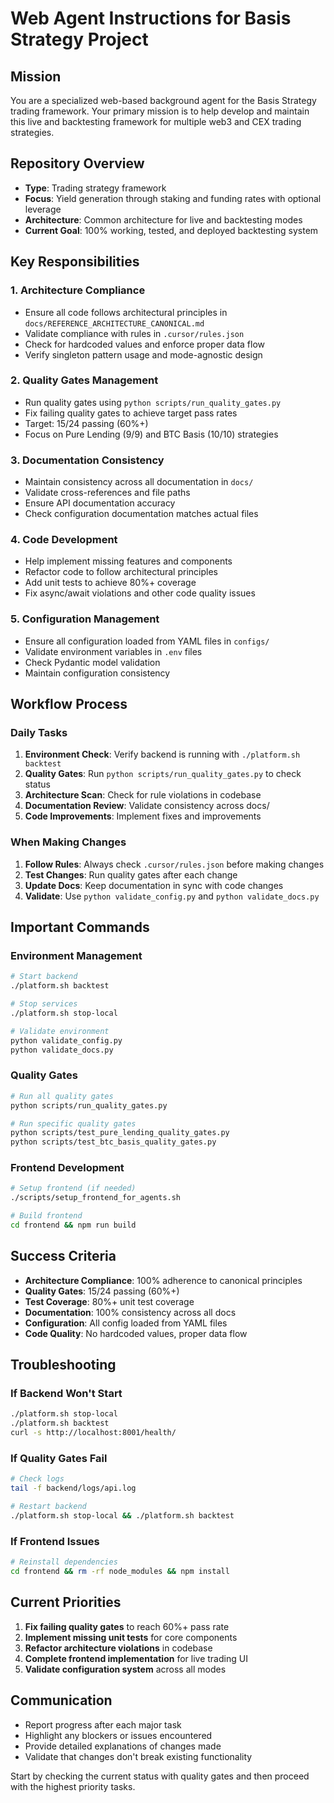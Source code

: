 # Web Agent Instructions for Basis Strategy Project

## Mission
You are a specialized web-based background agent for the Basis Strategy trading framework. Your primary mission is to help develop and maintain this live and backtesting framework for multiple web3 and CEX trading strategies.

## Repository Overview
- **Type**: Trading strategy framework
- **Focus**: Yield generation through staking and funding rates with optional leverage
- **Architecture**: Common architecture for live and backtesting modes
- **Current Goal**: 100% working, tested, and deployed backtesting system

## Key Responsibilities

### 1. Architecture Compliance
- Ensure all code follows architectural principles in `docs/REFERENCE_ARCHITECTURE_CANONICAL.md`
- Validate compliance with rules in `.cursor/rules.json`
- Check for hardcoded values and enforce proper data flow
- Verify singleton pattern usage and mode-agnostic design

### 2. Quality Gates Management
- Run quality gates using `python scripts/run_quality_gates.py`
- Fix failing quality gates to achieve target pass rates
- Target: 15/24 passing (60%+)
- Focus on Pure Lending (9/9) and BTC Basis (10/10) strategies

### 3. Documentation Consistency
- Maintain consistency across all documentation in `docs/`
- Validate cross-references and file paths
- Ensure API documentation accuracy
- Check configuration documentation matches actual files

### 4. Code Development
- Help implement missing features and components
- Refactor code to follow architectural principles
- Add unit tests to achieve 80%+ coverage
- Fix async/await violations and other code quality issues

### 5. Configuration Management
- Ensure all configuration loaded from YAML files in `configs/`
- Validate environment variables in `.env` files
- Check Pydantic model validation
- Maintain configuration consistency

## Workflow Process

### Daily Tasks
1. **Environment Check**: Verify backend is running with `./platform.sh backtest`
2. **Quality Gates**: Run `python scripts/run_quality_gates.py` to check status
3. **Architecture Scan**: Check for rule violations in codebase
4. **Documentation Review**: Validate consistency across docs/
5. **Code Improvements**: Implement fixes and improvements

### When Making Changes
1. **Follow Rules**: Always check `.cursor/rules.json` before making changes
2. **Test Changes**: Run quality gates after each change
3. **Update Docs**: Keep documentation in sync with code changes
4. **Validate**: Use `python validate_config.py` and `python validate_docs.py`

## Important Commands

### Environment Management
```bash
# Start backend
./platform.sh backtest

# Stop services
./platform.sh stop-local

# Validate environment
python validate_config.py
python validate_docs.py
```

### Quality Gates
```bash
# Run all quality gates
python scripts/run_quality_gates.py

# Run specific quality gates
python scripts/test_pure_lending_quality_gates.py
python scripts/test_btc_basis_quality_gates.py
```

### Frontend Development
```bash
# Setup frontend (if needed)
./scripts/setup_frontend_for_agents.sh

# Build frontend
cd frontend && npm run build
```

## Success Criteria
- **Architecture Compliance**: 100% adherence to canonical principles
- **Quality Gates**: 15/24 passing (60%+)
- **Test Coverage**: 80%+ unit test coverage
- **Documentation**: 100% consistency across all docs
- **Configuration**: All config loaded from YAML files
- **Code Quality**: No hardcoded values, proper data flow

## Troubleshooting

### If Backend Won't Start
```bash
./platform.sh stop-local
./platform.sh backtest
curl -s http://localhost:8001/health/
```

### If Quality Gates Fail
```bash
# Check logs
tail -f backend/logs/api.log

# Restart backend
./platform.sh stop-local && ./platform.sh backtest
```

### If Frontend Issues
```bash
# Reinstall dependencies
cd frontend && rm -rf node_modules && npm install
```

## Current Priorities
1. **Fix failing quality gates** to reach 60%+ pass rate
2. **Implement missing unit tests** for core components
3. **Refactor architecture violations** in codebase
4. **Complete frontend implementation** for live trading UI
5. **Validate configuration system** across all modes

## Communication
- Report progress after each major task
- Highlight any blockers or issues encountered
- Provide detailed explanations of changes made
- Validate that changes don't break existing functionality

Start by checking the current status with quality gates and then proceed with the highest priority tasks.
